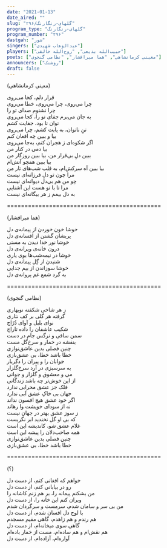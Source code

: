 ```yaml
---
date: "2021-01-13"
date_aired: ""
slug: "گلهای-رنگارنگ/۲۹۶"
program_type: "گلهای-رنگارنگ"
program_number: "۲۹۶"
dastgah: "شور"
singers: ["عبدالوهاب شهیدی"]
players: ["حبیب‌الله بدیعی", "روح‌الله خالقی"]
poets: ["معینی کرمانشاهی", "هما میرافشار", "نظامی گنجوی"]
announcers: ["روشنک"]
draft: false
---
```


(معینی کرمانشاهی)  

قرار دلم، کجا می‌روی  
چرا می‌روی، چرا می‌روی، خطا می‌روی  
چرا نشنوم صدای تو را  
به جان می‌برم جفای تو را، کجا می‌روی  
توان تا بود، جفایت کشم  
تنِ ناتوان، به پایت کشم، چرا می‌روی  
بیا و ببین چه افغان کنم  
اگر شكوه‌ای ز هجران کنم، به‌جا می‌روی  
بیا دمی در کنار من  
ببین دلِ بی‌قرار من، بیا ببین روزگار من  
بیا ببین همچو آتش‌ام  
بیا ببین آه سرکش‌ام، به قلب شب‌های تار من  
مرا چون تو دلِ فرزانه‌ای نیست  
چو من هم بی‌دل دیوانه‌ای نیست  
مرا تا با تو هست این آشنایی  
به دل بیمم ز هر بیگانه‌ای نیست  

============================================  

(هما میرافشار)  

خوشا خون خوردن از پیمانه‌ی دل  
پریشان گشتن از افسانه‌ی دل  
خوشا نور خدا دیدن به مستی  
درون خانه‌ی ویرانه‌ی دل  
خوشا در نیمه‌شب‌ها بوی یاری  
شنیدن از گِل پیمانه‌ی دل  
خوشا سوزاندن از بیم جدایی  
به گرد شمع غم پروانه‌ی دل  

============================================  

(نظامی گنجوی)  

ز هر شاخی شکفته نوبهاری  
گرفته هر گلی بر كف نثاری  
نوای بلبل و آوای دُرّاج  
شکیب عاشقان را داده تاراج  
سمن ساقی و نرگس جام در دست  
بنفشه در خمار و سرخ‌گل مست  
چنین فصلی بدین عاشق‌نوازی  
خطا باشد خطا، بی عشق‌بازی  
جوانان را و پیران را دگربار  
به سرسبزی در آرد سرخ‌گلزار  
می و معشوق و گلزار و جوانی  
از این خوش‌تر چه باشد زندگانی  
فلک جز عشق محرابی ندارد  
جهان بی خاکِ عشق آبی ندارد  
اگر خود عشق هیچ افسون نداند  
نه از سودای خویشت وا رهاند  
ز سوز عشق بهتر در جهان نیست  
که بی او گل نخندید ابر نگریست  
غلام عشق شو، کاندیشه این است  
همه صاحب‌دلان را پیشه این است  
چنین فصلی بدین عاشق‌نوازی  
خطا باشد خطا، بی عشق‌بازی  

============================================  

(؟)  

خواهم که افغانی کنم، از دست دل  
رو در بیابانی کنم، از دست دل  
من بشکنم پیمانه را، بر هم زنم کاشانه را  
ویران کنم این خانه را، از دست دل  
من بی سر و سامان شدم، سرمست و سرگردان شدم  
با لوح دل افسان شدم، از دست دل  
هم رندم و هم زاهدم، گاهی مقیم مسجدم  
گاهی سوی میخانه‌ام، از دست دل  
هم نقش‌ام و هم ساده‌ام، مست از خمار باده‌ام  
آواره‌ام، آزاده‌ام، از دست دل  
